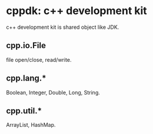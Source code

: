 # cppdk: c++ development kit

c++ development kit is shared object like JDK.

## cpp.io.File
file open/close, read/write.

## cpp.lang.*
Boolean, Integer, Double, Long, String.

## cpp.util.*
ArrayList, HashMap.
